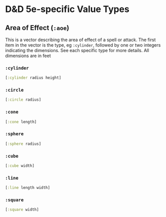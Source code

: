 D&D 5e-specific Value Types
===========================

## Area of Effect (`:aoe`)

This is a vector describing the area of effect of a spell or attack. The first item in the vector is the type, eg `:cylinder`, followed by one or two integers indicating the dimensions. See each specific type for more details. All dimensions are in feet

### `:cylinder`

```clojure
[:cylinder radius height]
```

### `:circle`

```clojure
[:circle radius]
```

### `:cone`

```clojure
[:cone length]
```

### `:sphere`

```clojure
[:sphere radius]
```

### `:cube`

```clojure
[:cube width]
```

### `:line`

```clojure
[:line length width]
```

### `:square`

```clojure
[:square width]
```
